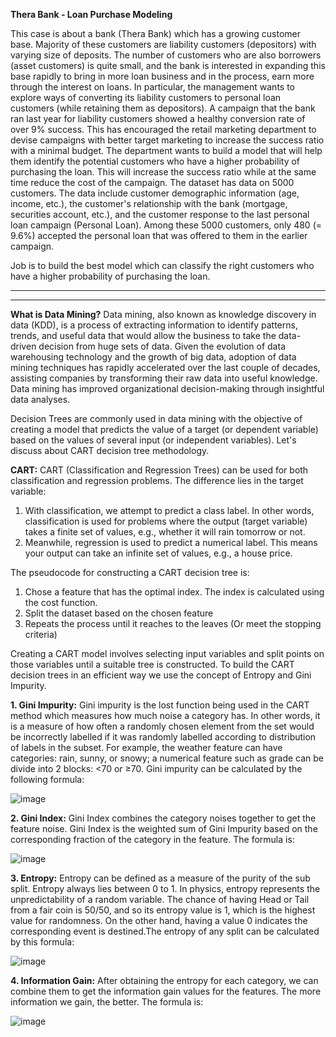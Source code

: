 **Thera Bank - Loan Purchase Modeling**

This case is about a bank (Thera Bank) which has a growing customer base. Majority of these customers are liability customers (depositors) with varying size of deposits. The number of customers who are also borrowers (asset customers) is quite small, and the bank is interested in expanding this base rapidly to bring in more loan business and in the process, earn more through the interest on loans. In particular, the management wants to explore ways of converting its liability customers to personal loan customers (while retaining them as depositors). A campaign that the bank ran last year for liability customers showed a healthy conversion rate of over 9% success. This has encouraged the retail marketing department to devise campaigns with better target marketing to increase the success ratio with a minimal budget. The department wants to build a model that will help them identify the potential customers who have a higher probability of purchasing the loan. This will increase the success ratio while at the same time reduce the cost of the campaign. The dataset has data on 5000 customers. The data include customer demographic information (age, income, etc.), the customer's relationship with the bank (mortgage, securities account, etc.), and the customer response to the last personal loan campaign (Personal Loan). Among these 5000 customers, only 480 (= 9.6%) accepted the personal loan that was offered to them in the earlier campaign.

Job is to build the best model which can classify the right customers who have a higher probability of purchasing the loan. 

-------------------------------------------------------------------------------------------------------------------------------------------------------------------------------
-------------------------------------------------------------------------------------------------------------------------------------------------------------------------------

**What is Data Mining?**
Data mining, also known as knowledge discovery in data (KDD), is a process of extracting information to identify patterns, trends, and useful data that would allow the business to take the data-driven decision from huge sets of data. Given the evolution of data warehousing technology and the growth of big data, adoption of data mining techniques has rapidly accelerated over the last couple of decades, assisting companies by transforming their raw data into useful knowledge. Data mining has improved organizational decision-making through insightful data analyses.

Decision Trees are commonly used in data mining with the objective of creating a model that predicts the value of a target (or dependent variable) based on the values of several input (or independent variables).  Let's discuss about CART decision tree methodology. 
 
 **CART:** CART (Classification and Regression Trees) can be used for both classification and regression problems. The difference lies in the target variable:
1. With classification, we attempt to predict a class label. In other words, classification is used for problems where the output (target variable) takes a finite set of values, e.g., whether it will rain tomorrow or not.
2. Meanwhile, regression is used to predict a numerical label. This means your output can take an infinite set of values, e.g., a house price.

The pseudocode for constructing a CART decision tree is:
1. Chose a feature that has the optimal index. The index is calculated using the cost function.
2. Split the dataset based on the chosen feature
3. Repeats the process until it reaches to the leaves (Or meet the stopping criteria)

Creating a CART model involves selecting input variables and split points on those variables until a suitable tree is constructed. To build the CART decision trees in an efficient way we use the concept of Entropy and Gini Impurity.

**1. Gini Impurity:** 
Gini impurity is the lost function being used in the CART method which measures how much noise a category has. In other words, it is a measure of how often a randomly chosen element from the set would be incorrectly labelled if it was randomly labelled according to distribution of labels in the subset. For example, the weather feature can have categories: rain, sunny, or snowy; a numerical feature such as grade can be divide into 2 blocks: <70 or ≥70. Gini impurity can be calculated by the following formula:

![image](https://user-images.githubusercontent.com/63853707/123602135-13eb4d00-d816-11eb-850a-fef052beacd5.png)

**2. Gini Index:**
Gini Index combines the category noises together to get the feature noise. Gini Index is the weighted sum of Gini Impurity based on the corresponding fraction of the category in the feature. The formula is:

![image](https://user-images.githubusercontent.com/63853707/123602637-96740c80-d816-11eb-89dc-5531c43f62ad.png)

**3. Entropy:**
Entropy can be defined as a measure of the purity of the sub split. Entropy always lies between 0 to 1. In physics, entropy represents the unpredictability of a random variable. The chance of having Head or Tail from a fair coin is 50/50, and so its entropy value is 1, which is the highest value for randomness. On the other hand, having a value 0 indicates the corresponding event is destined.The entropy of any split can be calculated by this formula:

![image](https://user-images.githubusercontent.com/63853707/123602893-e2bf4c80-d816-11eb-976e-baf5df977361.png)

**4. Information Gain:**
After obtaining the entropy for each category, we can combine them to get the information gain values for the features. The more information we gain, the better. The formula is:

![image](https://user-images.githubusercontent.com/63853707/123603058-169a7200-d817-11eb-9507-c70b42d48f37.png)



